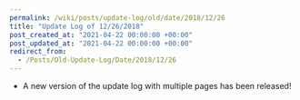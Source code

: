```yaml
---
permalink: /wiki/posts/update-log/old/date/2018/12/26
title: "Update Log of 12/26/2018"
post_created_at: "2021-04-22 00:00:00 +00:00"
post_updated_at: "2021-04-22 00:00:00 +00:00"
redirect_from:
  - /Posts/Old-Update-Log/Date/2018/12/26
---
```


* A new version of the update log with multiple pages has been released!